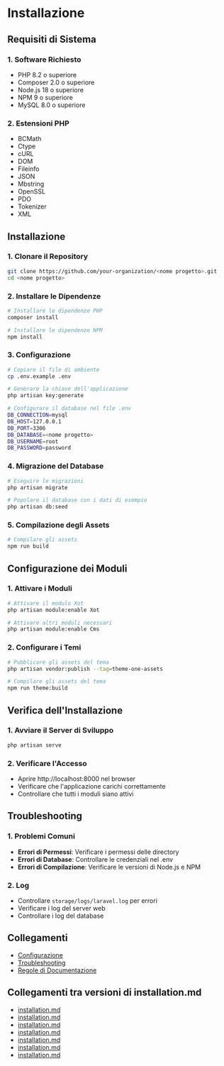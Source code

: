 # Installazione

## Requisiti di Sistema

### 1. Software Richiesto
- PHP 8.2 o superiore
- Composer 2.0 o superiore
- Node.js 18 o superiore
- NPM 9 o superiore
- MySQL 8.0 o superiore

### 2. Estensioni PHP
- BCMath
- Ctype
- cURL
- DOM
- Fileinfo
- JSON
- Mbstring
- OpenSSL
- PDO
- Tokenizer
- XML

## Installazione

### 1. Clonare il Repository
```bash
git clone https://github.com/your-organization/<nome progetto>.git
cd <nome progetto>
```

### 2. Installare le Dipendenze
```bash
# Installare le dipendenze PHP
composer install

# Installare le dipendenze NPM
npm install
```

### 3. Configurazione
```bash
# Copiare il file di ambiente
cp .env.example .env

# Generare la chiave dell'applicazione
php artisan key:generate

# Configurare il database nel file .env
DB_CONNECTION=mysql
DB_HOST=127.0.0.1
DB_PORT=3306
DB_DATABASE=<nome progetto>
DB_USERNAME=root
DB_PASSWORD=password
```

### 4. Migrazione del Database
```bash
# Eseguire le migrazioni
php artisan migrate

# Popolare il database con i dati di esempio
php artisan db:seed
```

### 5. Compilazione degli Assets
```bash
# Compilare gli assets
npm run build
```

## Configurazione dei Moduli

### 1. Attivare i Moduli
```bash
# Attivare il modulo Xot
php artisan module:enable Xot

# Attivare altri moduli necessari
php artisan module:enable Cms
```

### 2. Configurare i Temi
```bash
# Pubblicare gli assets del tema
php artisan vendor:publish --tag=theme-one-assets

# Compilare gli assets del tema
npm run theme:build
```

## Verifica dell'Installazione

### 1. Avviare il Server di Sviluppo
```bash
php artisan serve
```

### 2. Verificare l'Accesso
- Aprire http://localhost:8000 nel browser
- Verificare che l'applicazione carichi correttamente
- Controllare che tutti i moduli siano attivi

## Troubleshooting

### 1. Problemi Comuni
- **Errori di Permessi**: Verificare i permessi delle directory
- **Errori di Database**: Controllare le credenziali nel .env
- **Errori di Compilazione**: Verificare le versioni di Node.js e NPM

### 2. Log
- Controllare `storage/logs/laravel.log` per errori
- Verificare i log del server web
- Controllare i log del database

## Collegamenti

- [Configurazione](configuration.md)
- [Troubleshooting](troubleshooting.md)
- [Regole di Documentazione](documentation-rules.md)

## Collegamenti tra versioni di installation.md
* [installation.md](../../../Xot/docs/filament/installation.md)
* [installation.md](../../../Xot/docs/installation.md)
* [installation.md](../../../Xot/docs/base/installation.md)
* [installation.md](../../../User/docs/installation.md)
* [installation.md](../../../Lang/docs/installation.md)
* [installation.md](../../../Cms/docs/installation.md)
* [installation.md](../../../../Themes/One/docs/installation.md)


